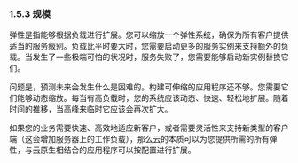 ### 1.5.3 规模

弹性是指能够根据负载进行扩展。您可以缩放一个弹性系统，确保为所有客户提供适当的服务级别。负载比平时要大时，您需要启动更多的服务实例来支持额外的负载。当发生了一些极端可怕的状况时，服务失败了，您需要能够启动新实例替换它们。

问题是，预测未来会发生什么是困难的。构建可伸缩的应用程序还不够。您需要它们能够动态缩放。每当有高负载时，您的系统应该动态、快速、轻松地扩展。随着时间的推移，当高峰来临时它应该会再次扩大。

如果您的业务需要快速、高效地适应新客户，或者需要灵活性来支持新类型的客户端（这会增加服务器上的工作负载），那么云的本质可以为您提供所需的所有弹性，与云原生相结合的应用程序可以按配置进行扩展。
